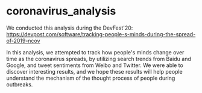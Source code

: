 # coronavirus_analysis
We conducted this analysis during the DevFest'20: 
https://devpost.com/software/tracking-people-s-minds-during-the-spread-of-2019-ncov

In this analysis, we attempted to track how people's minds change over time as the coronavirus spreads, by utilizing search trends from Baidu and Google, and tweet sentiments from Weibo and Twitter.
We were able to discover interesting results, and we hope these results will help people understand the mechanism of the thought process of people during outbreaks.
